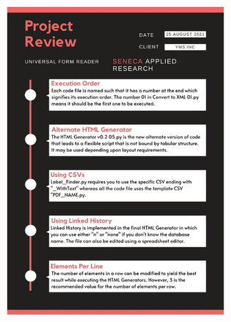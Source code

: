 ![FLOW CHART](https://github.com/aroraChiraag/SenecaUniversalFormReader/blob/main/Code%20Files/README%20For%20Code%20Review.jpg)
